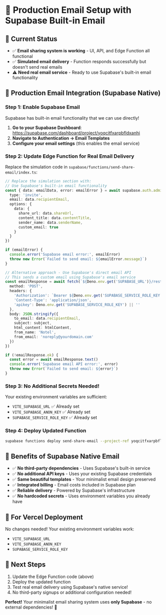 # 📧 Production Email Setup with Supabase Built-in Email

## 🎯 Current Status
- ✅ **Email sharing system is working** - UI, API, and Edge Function all functional
- ✅ **Simulated email delivery** - Function responds successfully but doesn't send real emails
- ⚠️ **Need real email service** - Ready to use Supabase's built-in email functionality

## 🚀 Production Email Integration (Supabase Native)

### Step 1: Enable Supabase Email
Supabase has built-in email functionality that we can use directly!

1. **Go to your Supabase Dashboard**: https://supabase.com/dashboard/project/yoqcitfxarpbfldxanhi
2. **Navigate to Authentication → Email Templates**
3. **Configure your email settings** (this enables the email service)

### Step 2: Update Edge Function for Real Email Delivery
Replace the simulation code in `supabase/functions/send-share-email/index.ts`:

```typescript
// Replace the simulation section with:
// Use Supabase's built-in email functionality
const { data: emailData, error: emailError } = await supabase.auth.admin.generateLink({
  type: 'invite',
  email: data.recipientEmail,
  options: {
    data: {
      share_url: data.shareUrl,
      content_title: data.contentTitle,
      sender_name: data.senderName,
      custom_email: true
    }
  }
})

if (emailError) {
  console.error('Supabase email error:', emailError)
  throw new Error(`Failed to send email: ${emailError.message}`)
}

// Alternative approach - Use Supabase's direct email API
// This sends a custom email using Supabase's email service
const emailResponse = await fetch(`${Deno.env.get('SUPABASE_URL')}/rest/v1/rpc/send_email`, {
  method: 'POST',
  headers: {
    'Authorization': `Bearer ${Deno.env.get('SUPABASE_SERVICE_ROLE_KEY')}`,
    'Content-Type': 'application/json',
    'apikey': Deno.env.get('SUPABASE_SERVICE_ROLE_KEY') || ''
  },
  body: JSON.stringify({
    to_email: data.recipientEmail,
    subject: subject,
    html_content: htmlContent,
    from_name: 'Notel',
    from_email: 'noreply@yourdomain.com'
  })
})

if (!emailResponse.ok) {
  const error = await emailResponse.text()
  console.error('Supabase email API error:', error)
  throw new Error(`Failed to send email: ${error}`)
}
```

### Step 3: No Additional Secrets Needed!
Your existing environment variables are sufficient:
- `VITE_SUPABASE_URL` ✅ Already set
- `VITE_SUPABASE_ANON_KEY` ✅ Already set  
- `SUPABASE_SERVICE_ROLE_KEY` ✅ Already set

### Step 4: Deploy Updated Function
```bash
supabase functions deploy send-share-email --project-ref yoqcitfxarpbfldxanhi
```

## 🎨 Benefits of Supabase Native Email
- ✅ **No third-party dependencies** - Uses Supabase's built-in service
- ✅ **No additional API keys** - Uses your existing Supabase credentials
- ✅ **Same beautiful templates** - Your minimalist email design preserved
- ✅ **Integrated billing** - Email costs included in Supabase plan
- ✅ **Reliable delivery** - Powered by Supabase's infrastructure
- ✅ **No hardcoded secrets** - Uses environment variables you already have

## 🔧 For Vercel Deployment
No changes needed! Your existing environment variables work:
- `VITE_SUPABASE_URL`
- `VITE_SUPABASE_ANON_KEY`
- `SUPABASE_SERVICE_ROLE_KEY`

## 🎯 Next Steps
1. Update the Edge Function code (above)
2. Deploy the updated function
3. Test real email delivery using Supabase's native service!
4. No third-party signups or additional configuration needed!

**Perfect!** Your minimalist email sharing system uses **only Supabase** - no external dependencies! 🚀
